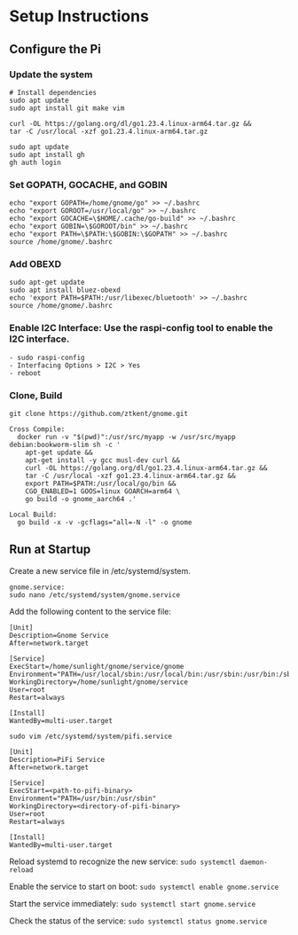 # Setup Instructions

## Configure the Pi
### Update the system
```shell
# Install dependencies
sudo apt update
sudo apt install git make vim

curl -OL https://golang.org/dl/go1.23.4.linux-arm64.tar.gz &&
tar -C /usr/local -xzf go1.23.4.linux-arm64.tar.gz

sudo apt update
sudo apt install gh
gh auth login
```

### Set GOPATH, GOCACHE, and GOBIN
```shell
echo "export GOPATH=/home/gnome/go" >> ~/.bashrc
echo "export GOROOT=/usr/local/go" >> ~/.bashrc
echo "export GOCACHE=\$HOME/.cache/go-build" >> ~/.bashrc
echo "export GOBIN=\$GOROOT/bin" >> ~/.bashrc
echo "export PATH=\$PATH:\$GOBIN:\$GOPATH" >> ~/.bashrc
source /home/gnome/.bashrc
```

### Add OBEXD
```shell
sudo apt-get update
sudo apt install bluez-obexd
echo 'export PATH=$PATH:/usr/libexec/bluetooth' >> ~/.bashrc
source /home/gnome/.bashrc
```

### Enable I2C Interface: Use the raspi-config tool to enable the I2C interface.
```shell
- sudo raspi-config
- Interfacing Options > I2C > Yes
- reboot
```

### Clone, Build
```shell
git clone https://github.com/ztkent/gnome.git

Cross Compile:
  docker run -v "$(pwd)":/usr/src/myapp -w /usr/src/myapp debian:bookworm-slim sh -c '
    apt-get update &&
    apt-get install -y gcc musl-dev curl &&
    curl -OL https://golang.org/dl/go1.23.4.linux-arm64.tar.gz &&
    tar -C /usr/local -xzf go1.23.4.linux-arm64.tar.gz &&
    export PATH=$PATH:/usr/local/go/bin &&
    CGO_ENABLED=1 GOOS=linux GOARCH=arm64 \
    go build -o gnome_aarch64 .'

Local Build:
  go build -x -v -gcflags="all=-N -l" -o gnome
```

## Run at Startup
Create a new service file in /etc/systemd/system.
```
gnome.service:
sudo nano /etc/systemd/system/gnome.service
```

Add the following content to the service file:
```shell
[Unit]
Description=Gnome Service
After=network.target

[Service]
ExecStart=/home/sunlight/gnome/service/gnome
Environment="PATH=/usr/local/sbin:/usr/local/bin:/usr/sbin:/usr/bin:/sbin:/bin:/usr/local/games:/usr/games:/usr/local/go/bin:/usr/libexec/bluetooth"
WorkingDirectory=/home/sunlight/gnome/service
User=root
Restart=always

[Install]
WantedBy=multi-user.target
```

`sudo vim /etc/systemd/system/pifi.service`

```shell
[Unit]
Description=PiFi Service
After=network.target

[Service]
ExecStart=<path-to-pifi-binary>
Environment="PATH=/usr/bin:/usr/sbin"
WorkingDirectory=<directory-of-pifi-binary>
User=root
Restart=always

[Install]
WantedBy=multi-user.target
```

Reload systemd to recognize the new service:
`sudo systemctl daemon-reload`

Enable the service to start on boot:
`sudo systemctl enable gnome.service`

Start the service immediately:
`sudo systemctl start gnome.service`

Check the status of the service:
`sudo systemctl status gnome.service`